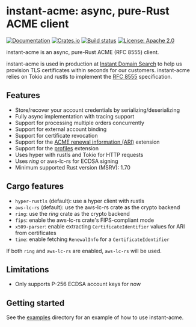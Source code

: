 # instant-acme: async, pure-Rust ACME client

[![Documentation](https://docs.rs/instant-acme/badge.svg)](https://docs.rs/instant-acme/)
[![Crates.io](https://img.shields.io/crates/v/instant-acme.svg)](https://crates.io/crates/instant-acme)
[![Build status](https://github.com/djc/instant-acme/workflows/CI/badge.svg)](https://github.com/djc/instant-acme/actions?query=workflow%3ACI)
[![License: Apache 2.0](https://img.shields.io/badge/License-Apache%202.0-blue.svg)](LICENSE-APACHE)

instant-acme is an async, pure-Rust ACME (RFC 8555) client.

instant-acme is used in production at [Instant Domain Search](https://instantdomainsearch.com/) to help
us provision TLS certificates within seconds for our customers. instant-acme relies
on Tokio and rustls to implement the [RFC 8555](https://www.rfc-editor.org/rfc/rfc8555.html)
specification.

## Features

* Store/recover your account credentials by serializing/deserializing
* Fully async implementation with tracing support
* Support for processing multiple orders concurrently
* Support for external account binding
* Support for certificate revocation
* Support for the [ACME renewal information (ARI)] extension
* Support for the [profiles] extension
* Uses hyper with rustls and Tokio for HTTP requests
* Uses *ring* or aws-lc-rs for ECDSA signing
* Minimum supported Rust version (MSRV): 1.70

[ACME renewal information (ARI)]: https://www.ietf.org/archive/id/draft-ietf-acme-ari-08.html
[profiles]: https://datatracker.ietf.org/doc/draft-aaron-acme-profiles/

## Cargo features

* `hyper-rustls` (default): use a hyper client with rustls
* `aws-lc-rs` (default): use the aws-lc-rs crate as the crypto backend
* `ring`: use the *ring* crate as the crypto backend
* `fips`: enable the aws-lc-rs crate's FIPS-compliant mode
* `x509-parser`: enable extracting `CertificateIdentifier` values for ARI from
  certificates
* `time`: enable fetching `RenewalInfo` for a `CertificateIdentifier`

If both `ring` and `aws-lc-rs` are enabled, `aws-lc-rs` will be used.

## Limitations

* Only supports P-256 ECDSA account keys for now

## Getting started

See the [examples](examples) directory for an example of how to use instant-acme.
